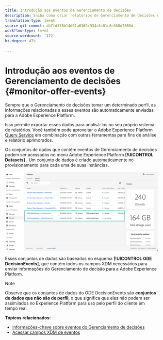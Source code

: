 ```yaml
---
title: Introdução aos eventos de Gerenciamento de decisões
description: Saiba como criar relatórios de Gerenciamento de decisões no Adobe Experience Platform.
translation-type: tm+mt
source-git-commit: db7fd318b14d01a0369c934a3e01c6e368d7658d
workflow-type: tm+mt
source-wordcount: '172'
ht-degree: 47%

---
```


# Introdução aos eventos de Gerenciamento de decisões {#monitor-offer-events}

Sempre que o Gerenciamento de decisões tomar um determinado perfil, as informações relacionadas a esses eventos são automaticamente enviadas para a Adobe Experience Platform.

Isso permite exportar esses dados para analisá-los no seu próprio sistema de relatórios. Você também pode aproveitar o Adobe Experience Platform [Query Service](https://experienceleague.adobe.com/docs/experience-platform/query/home.html?lang=pt-BR) em combinação com outras ferramentas para fins de análise e relatório aprimorados.

Os conjuntos de dados que contêm eventos de Gerenciamento de decisões podem ser acessados no menu Adobe Experience Platform **[!UICONTROL Datasets]** . Um conjunto de dados é criado automaticamente no provisionamento para cada uma de suas instâncias.

![](../../assets/events-datasets-list.png)

Esses conjuntos de dados são baseados no esquema **[!UICONTROL ODE DecisionEvents]**, que contém todos os campos XDM necessários para enviar informações do Gerenciamento de decisão para a Adobe Experience Platform.

>[!NOTE]
>
>Observe que os conjuntos de dados do ODE DecisionEvents são **conjuntos de dados que não são de perfil**, o que significa que eles não podem ser assimilados no Experience Platform para uso pelo perfil do cliente em tempo real.

**Tópicos relacionados:**

* [Informações-chave sobre eventos do Gerenciamento de decisões](../reports/key-information.md)
* [Acessar campos XDM de eventos](../reports/xdm-fields.md)
